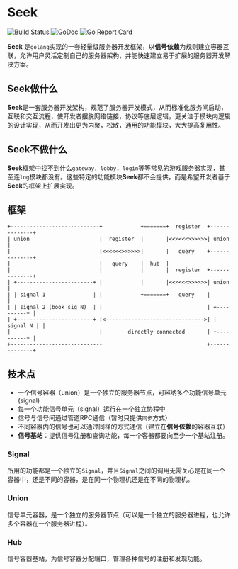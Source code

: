 # Seek

[![Build Status](https://travis-ci.com/muguangyi/seek.svg?branch=master)](https://travis-ci.com/muguangyi/seek) [![GoDoc](https://godoc.org/github.com/muguangyi/seek?status.svg)](https://godoc.org/github.com/muguangyi/seek) [![Go Report Card](https://goreportcard.com/badge/github.com/muguangyi/seek)](https://goreportcard.com/report/github.com/muguangyi/seek)

**Seek** 是`golang`实现的一套轻量级服务器开发框架，以**信号依赖**为规则建立容器互联，允许用户灵活定制自己的服务器架构，并能快速建立易于扩展的服务器开发解决方案。

## Seek做什么

**Seek**是一套服务器开发架构，规范了服务器开发模式，从而标准化服务间启动，互联和交互流程，使开发者摆脱网络链接，协议等底层逻辑，更关注于模块内逻辑的设计实现，从而开发出更为内聚，松散，通用的功能模块，大大提高复用性。

## Seek不做什么

**Seek**框架中找不到什么`gateway`，`lobby`，`login`等等常见的游戏服务器实现，甚至连`log`模块都没有。这些特定的功能模块**Seek**都不会提供，而是希望开发者基于**Seek**的框架上扩展实现。

## 框架

    +----------------------------+            +=======+  register  +--------------+
    | union                      |  register  |       |<<<<<<>>>>>>| union        |
    |                            |<<<<<<>>>>>>|       |   query    +--------------+
    |                            |   query    |  hub  |
    |                            |            |       |  register  +--------------+
    | +------------------------+ |            |       |<<<<<<>>>>>>| union        |
    | | signal 1               | |            +=======+   query    |              |
    | | signal 2 (book sig N)  | |                                 | +----------+ |
    | +------------------------+ |<------------------------------->| | signal N | |
    |                            |        directly connected       | +----------+ |
    +----------------------------+                                 +--------------+

## 技术点

* 一个信号容器（union）是一个独立的服务器节点，可容纳多个功能信号单元(signal)
* 每一个功能信号单元（signal）运行在一个独立协程中
* 信号与信号间通过管道RPC通信（暂时只提供`同步`方式）
* 不同容器内的信号也可以通过同样的方式通信（建立在**信号依赖**的容器互联）
* **信号基站**：提供信号注册和查询功能，每一个容器都要向至少一个基站注册。

### Signal

所用的功能都是一个独立的`Signal`，并且`Signal`之间的调用无需关心是在同一个容器中，还是不同的容器，是在同一个物理机还是在不同的物理机。

### Union

信号单元容器，是一个独立的服务器节点（可以是一个独立的服务器进程，也允许多个容器在一个服务器进程）。

### Hub

信号容器基站，为信号容器分配端口，管理各种信号的注册和发现功能。